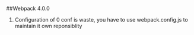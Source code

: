 ##Webpack 4.0.0

1. Configuration of 0 conf is waste, you have to use webpack.config.js to maintain it own reponsiblity